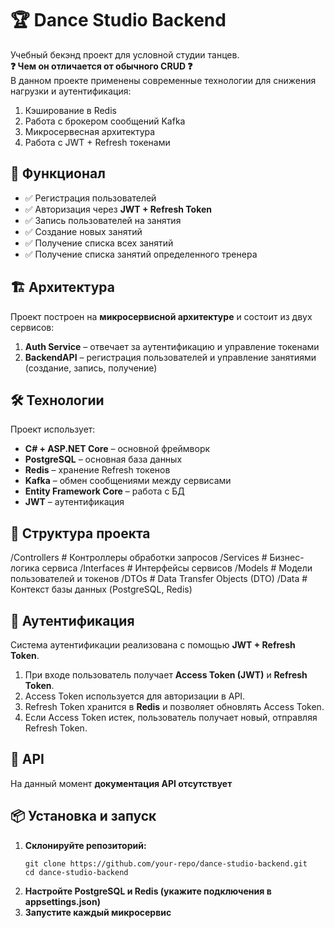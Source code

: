 # 🏆 Dance Studio Backend

Учебный бекэнд проект для условной студии танцев.  
**❓ Чем он отличается от обычного CRUD ❓**  
В данном проекте применены современные технологии для снижения нагрузки и аутентификация:
   1) Кэширование в Redis
   2) Работа с брокером сообщений Kafka
   3) Микросервесная архитектура
   4) Работа с JWT + Refresh токенами

## 🚀 Функционал

- ✅ Регистрация пользователей  
- ✅ Авторизация через **JWT + Refresh Token**  
- ✅ Запись пользователей на занятия  
- ✅ Создание новых занятий  
- ✅ Получение списка всех занятий  
- ✅ Получение списка занятий определенного тренера  

## 🏗 Архитектура  

Проект построен на **микросервисной архитектуре** и состоит из двух сервисов:  

1. **Auth Service** – отвечает за аутентификацию и управление токенами  
2. **BackendAPI** – регистрация пользователей и управление занятиями (создание, запись, получение)  

## 🛠 Технологии  

Проект использует:  

- **C# + ASP.NET Core** – основной фреймворк  
- **PostgreSQL** – основная база данных  
- **Redis** – хранение Refresh токенов  
- **Kafka** – обмен сообщениями между сервисами  
- **Entity Framework Core** – работа с БД  
- **JWT** – аутентификация  

## 📂 Структура проекта  

/Controllers # Контроллеры обработки запросов 
/Services # Бизнес-логика сервиса 
/Interfaces # Интерфейсы сервисов 
/Models # Модели пользователей и токенов 
/DTOs # Data Transfer Objects (DTO) 
/Data # Контекст базы данных (PostgreSQL, Redis)

## 🔑 Аутентификация  

Система аутентификации реализована с помощью **JWT + Refresh Token**.  

1. При входе пользователь получает **Access Token (JWT)** и **Refresh Token**.  
2. Access Token используется для авторизации в API.  
3. Refresh Token хранится в **Redis** и позволяет обновлять Access Token.  
4. Если Access Token истек, пользователь получает новый, отправляя Refresh Token.  

## 📡 API  

На данный момент **документация API отсутствует**

## 📦 Установка и запуск  

1. **Склонируйте репозиторий:**  
   ```
   git clone https://github.com/your-repo/dance-studio-backend.git
   cd dance-studio-backend
2. **Настройте PostgreSQL и Redis (укажите подключения в appsettings.json)**
3. **Запустите каждый микросервис**
